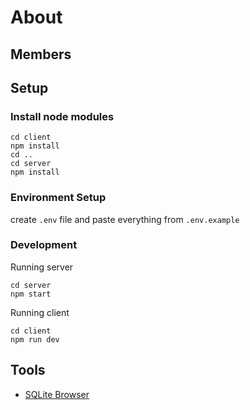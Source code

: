 # About


## Members


## Setup
### Install node modules
```
cd client
npm install
cd ..
cd server
npm install
```

### Environment Setup
create `.env` file and paste everything from `.env.example`

### Development
Running server
```
cd server
npm start
```
Running client
```
cd client
npm run dev
```


## Tools

- [SQLite Browser](https://sqlitebrowser.org/dl/)
